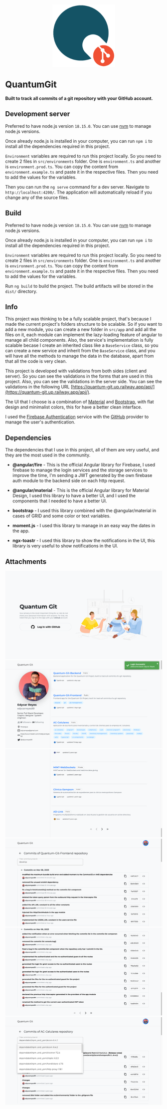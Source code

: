 <div style="display: flex; justify-content: center; align-items: center;">
<img src="src/assets/img/quantum-git-logo.svg" width="200">
</div>

# QuantumGit

**Built to track all commits of a git repository with your GitHub account.**

## Development server

Preferred to have node.js version `18.15.0`. You can use [nvm](https://github.com/nvm-sh/nvm) to manage node.js
versions.

Once already node.js is installed in your computer, you can run `npm i` to install all the dependencies required in this
project.

`Environment` variables are required to run this project locally. So you need to create 2 files in `src/environments`
folder. One is `environment.ts` and another is `environment.prod.ts`. You can copy the content
from `environment.example.ts` and paste it in the respective files. Then you need to
add the values for the variables.

Then you can run the `ng serve` command for a dev server. Navigate to `http://localhost:4200/`. The application will
automatically reload if you change any of the source files.

## Build

Preferred to have node.js version `18.15.0`. You can use [nvm](https://github.com/nvm-sh/nvm) to manage node.js
versions.

Once already node.js is installed in your computer, you can run `npm i` to install all the dependencies required in this
project.

`Environment` variables are required to run this project locally. So you need to create 2 files in `src/environments`
folder. One is `environment.ts` and another is `environment.prod.ts`. You can copy the content
from `environment.example.ts` and paste it in the respective files. Then you need to
add the values for the variables.

Run `ng build` to build the project. The build artifacts will be stored in the `dist/` directory.

## Info

This project was thinking to be a fully scalable project, that's because I made the current project's folders structure
to be scalable. So if you want to add a new module, you can create a new folder in `src/app` and add all the files on
it, each module can implement the lazy-loading feature of angular to manage all child components. Also, the service's
implementation is fully scalable becase I create an inherited class like a `BaseService` class, so you can create a
new service and inherit from the `BaseService` class, and you will have all the methods to manage the data in the
database, apart from that all the code is very clean.

This project is developed with validations from both sides (client and server). So you can see the validations in the
forms
that are used in this project. Also, you can see the validations in the server side. You can see the validations in the
following URL [https://quantum-git.up.railway.app/api/](https://quantum-git.up.railway.app/api/).

The UI that I choose is a combination of [Material](https://material.angular.io/)
and [Bootstrap](https://getbootstrap.com/), with flat design and minimalist colors, this for have a better clean
interface.

I used the [Firebase Authentication](https://firebase.google.com/docs/auth/web/start?hl=es-419) service with
the [GitHub](https://firebase.google.com/docs/auth/web/github-auth?hl=es-419) provider to manage the user's
authentication.

## Dependencies

The dependencies that I use in this project, all of them are very useful, and they are the most used in the community.

* **@angular/fire** - This is the official Angular library for Firebase, I used firebase to manage the login services
  and the storage services to improve the time, I'm sending a JWT generated by the own firebase auth module to the
  backend side on each http request.

* **@angular/material** - This is the official Angular library for Material Design, I used this library to have a
  better UI, and I used the components that I needed to have a better UI.

* **bootstrap** - I used this library combined with the @angular/material in cases of GRID and some color or text
  variables.

* **moment.js** - I used this library to manage in an easy way the dates in the app.

* **ngx-toastr** - I used this library to show the notifications in the UI, this library is very useful to show
  notifications in the UI.

## Attachments

![](src/assets/img/readme-files/login.png)
![](src/assets/img/readme-files/repos.png)
![](src/assets/img/readme-files/repos-pagination.png)
![](src/assets/img/readme-files/repo-commits.png)
![](src/assets/img/readme-files/repo-commits-with-pagination.png)
![](src/assets/img/readme-files/branch-selection.png)
